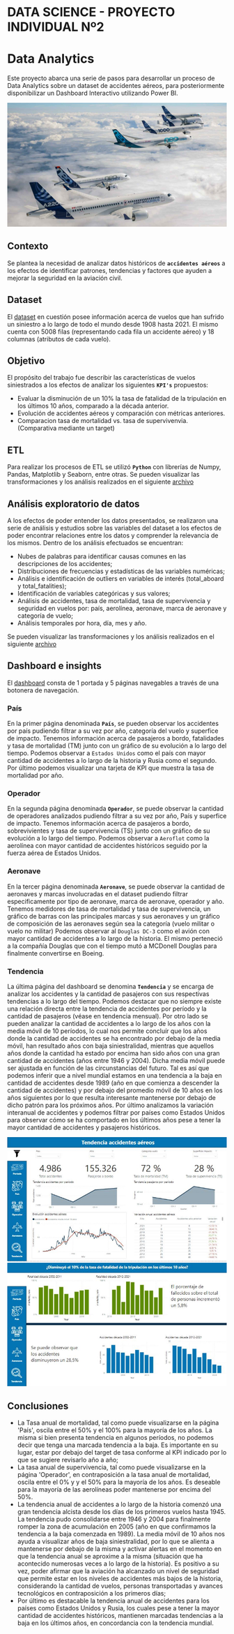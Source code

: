 

# DATA SCIENCE - PROYECTO INDIVIDUAL Nº2
# Data Analytics

Este proyecto abarca una serie de pasos para desarrollar un proceso de Data Analytics sobre un dataset de accidentes aéreos, para posteriormente disponibilizar un Dashboard Interactivo utilizando Power BI.

![Logo](https://github.com/Adrsilbad32/Proyecto_Individual_2/blob/main/Imagenes/tecnologia-tecnologia_523458626_160950481_1706x960.jpg)

## Contexto

Se plantea la necesidad de analizar datos históricos de **`accidentes aéreos`** a los efectos de identificar patrones, tendencias y factores que ayuden a mejorar la seguridad en la aviación civil. 

## Dataset

El [dataset](https://github.com/Adrsilbad32/Proyecto_Individual_2/blob/main/AccidentesAviones.csv) en cuestión posee información acerca de vuelos que han sufrido un siniestro a lo largo de todo el mundo desde 1908 hasta 2021. El mismo cuenta con 5008 filas (representando cada fila un accidente aéreo) y 18 columnas (atributos de cada vuelo).

## Objetivo

El propósito del trabajo fue describir las características de vuelos siniestrados a los efectos de analizar los siguientes **`KPI's`** propuestos:

- Evaluar la disminución de un 10% la tasa de fatalidad de la tripulación en los últimos 10 años, comparado a la década anterior.
- Evolución de accidentes aéreos y comparación con métricas anteriores.
- Comparacion tasa de mortalidad vs. tasa de supervivenvia. (Comparativa mediante un target)

## ETL  

Para realizar los procesos de ETL se utilizó **`Python`** con librerías de Numpy, Pandas, Matplotlib y Seaborn, entre otras.
Se pueden visualizar las transformaciones y los análisis realizados en el siguiente
[archivo](https://github.com/Adrsilbad32/Proyecto_Individual_2/blob/main/accidentes_aereos.ipynb)





## Análisis exploratorio de datos

A los efectos de poder entender los datos presentados, se realizaron una serie de análisis y estudios sobre las variables del dataset a los efectos de poder encontrar relaciones entre los datos y comprender la relevancia de los mismos.
Dentro de los análisis efectuados se encuentran: 
- Nubes de palabras para identificar causas comunes en las descripciones de los accidentes;
- Distribuciones de frecuencias y estadísticas de las variables numéricas;
- Análisis e identificación de outliers en variables de interés (total_aboard y total_fatalities);
- Identificación de variables categóricas y sus valores; 
- Análisis de accidentes, tasa de mortalidad, tasa de supervivencia y seguridad en vuelos por: país, aerolínea, aeronave, marca de aeronave y categoría de vuelo;
- Análisis temporales por hora, día, mes y año.

Se pueden visualizar las transformaciones y los análisis realizados en el siguiente
[archivo]((https://github.com/Adrsilbad32/Proyecto_Individual_2/blob/8a9d4556473d5eca8b9726d5d8083ec7e5b39826/accidentes_aereos.ipynb))

## Dashboard e insights

El [dashboard](https://github.com/Adrsilbad32/Proyecto_Individual_2/blob/main/dashboard_air_accidents.pbix) consta de 1 portada y 5 páginas navegables a través de una botonera de navegación.



### País

En la primer página denominada **`País`**, se pueden observar los accidentes por país pudiendo filtrar a su vez por año, categoría del vuelo y superfice de impacto. Tenemos información acerca de pasajeros a bordo, fatalidades y tasa de mortalidad (TM) junto con un gráfico de su evolución a lo largo del tiempo.
Podemos observar a `Estados Unidos` como el país con mayor cantidad de accidentes a lo largo de la historia y Rusia como el segundo.
Por último podemos visualizar una tarjeta de KPI que muestra la tasa de mortalidad por año. 




### Operador

En la segunda página denominada **`Operador`**, se puede observar la cantidad de operadores analizados pudiendo filtrar a su vez por año, País y superfice de impacto. Tenemos información acerca de pasajeros a bordo, sobrevivientes y tasa de supervivencia (TS) junto con un gráfico de su evolución a lo largo del tiempo.
Podemos observar a `Aeroflot` como la aerolínea con mayor cantidad de accidentes históricos seguido por la fuerza aérea de Estados Unidos.



### Aeronave

En la tercer página denominada **`Aeronave`**, se puede observar la cantidad de aeronaves y marcas involucradas en el dataset pudiendo filtrar especificamente por tipo de aeronave, marca de aeronave, operador y año. Tenemos medidores de tasa de mortalidad y tasa de supervivencia, un gráfico de barras con las principales marcas y sus aeronaves y un gráfico de composición de las aeronaves según sea la categoría (vuelo militar o vuelo no militar)
Podemos observar al `Douglas DC-3` como el avión con mayor cantidad de accidentes a lo largo de la historia. El mismo perteneció a la compañía Douglas que con el tiempo mutó a MCDonell Douglas para finalmente convertirse en Boeing.





### Tendencia

La última página del dashboard se denomina **`Tendencia`** y se encarga de analizar los accidentes y la cantidad de pasajeros con sus respectivas tendencias a lo largo del tiempo.
Podemos destacar que no siempre existe una relación directa entre la tendencia de accidentes por período y la cantidad de pasajeros (véase en tendencia mensual).
Por otro lado se pueden analizar la cantidad de accidentes a lo largo de los años con la media móvil de 10 períodos, lo cual nos permite concluír que los años donde la cantidad de accidentes se ha encontrado por debajo de la media móvil, han resultado años con baja siniestralidad, mientras que aquellos años donde la cantidad ha estado por encima han sido años con una gran cantidad de accidentes (años entre 1946 y 2004). Dicha media móvil puede ser ajustada en función de las circunstancias del futuro. Tal es así que podemos inferir que a nivel mundial estamos en una tendencia a la baja en cantidad de accidentes desde 1989 (año en que comienza a descender la cantidad de accidentes) y por debajo del promedio móvil de 10 años en los años siguientes por lo que resulta interesante mantenerse por debajo de dicho patrón para los próximos años.
Por último analizamos la variación interanual de accidentes y podemos filtrar por países como Estados Unidos para observar cómo se ha comportado en los últimos años pese a tener la mayor cantidad de accidentes y pasajeros históricos.

![logo](https://github.com/Adrsilbad32/Proyecto_Individual_2/blob/main/Imagenes/Capturasfacsz.JPG)
![logo](https://github.com/Adrsilbad32/Proyecto_Individual_2/blob/main/Imagenes/Capturadfgdf.JPG)


## Conclusiones

- La Tasa anual de mortalidad, tal como puede visualizarse en la página 'País', oscila entre el 50% y el 100% para la mayoría de los años. La misma si bien presenta tendencia en algunos períodos, no podemos decir que tenga una marcada tendencia a la baja. Es importante en su lugar, estar por debajo del target de tasa conforme al KPI indicado por lo que se sugiere revisarlo año a año;
- La tasa anual de supervivencia, tal como puede visualizarse en la página 'Operador', en contraposición a la tasa anual de mortalidad, oscila entre el 0% y y el 50% para la mayoría de los años. Es deseable para la mayoría de las aerolíneas poder mantenerse por encima del 50%. 
- La tendencia anual de accidentes a lo largo de la historia comenzó una gran tendencia alcista desde los días de los primeros vuelos hasta 1945. La tendencia pudo consolidarse entre 1946 y 2004 para finalmente romper la zona de acumulación en 2005 (año en que confirmamos la tendencia a la baja comenzada en 1989). La media móvil de 10 años nos ayuda a visualizar años de baja siniestralidad, por lo que se alienta a mantenerse por debajo de la misma y activar alertas en el momento en que la tendencia anual se aproxime a la misma (situación que ha acontecido numerosas veces a lo largo de la historia). Es positivo a su vez, poder afirmar que la aviación ha alcanzado un nivel de seguridad que permite estar en los niveles de accidentes más bajos de la historia, considerando la cantidad de vuelos, personas transportadas y avances tecnológicos en contraposición a los primeros días;
- Por último es destacable la tendencia anual de accidentes para los países como Estados Unidos y Rusia, los cuales pese a tener la mayor cantidad de accidentes históricos, mantienen marcadas tendencias a la baja en los últimos años, en concordancia con la tendencia mundial.

  
